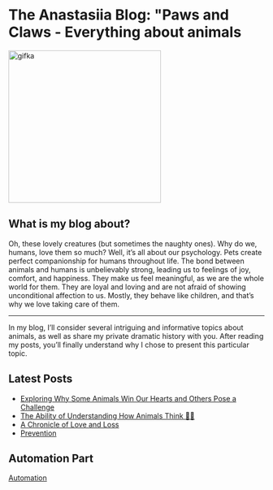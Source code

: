 <div class="home">
  <h1>The Anastasiia Blog: "Paws and Claws - Everything about animals</h1>
  <img width="300" alt="gifka" src="https://media1.giphy.com/media/v1.Y2lkPTc5MGI3NjExbjY3a21vNHYxamY1OWRsejNrZG9yMzhmOHplMHZyZmJoN2Exc2htciZlcD12MV9pbnRlcm5hbF9naWZfYnlfaWQmY3Q9Zw/bcKmIWkUMCjVm/giphy.gif">
  
  <section class="general-info">
    <h2>What is my blog about?</h2>
      Oh, these lovely creatures (but sometimes the naughty ones). Why do we, humans, love them so much? Well, it’s all about our psychology. Pets create perfect companionship for humans
      throughout life. The bond between animals and humans is unbelievably strong, leading us to feelings of joy, comfort, and happiness. They make us feel meaningful, as we are the whole world
      for them. They are loyal and loving and are not afraid of showing unconditional affection to us. Mostly, they behave like children, and that’s why we love taking care of them. <br><hr> In my blog, I’ll consider several intriguing and informative topics about animals, as well as share my private dramatic history with you. After reading my posts, you’ll finally
      understand why I chose to present this particular topic.
  </section>

  <section class="latest-posts">
    <h2>Latest Posts</h2>
    <ul>
      <li><a href="https://23w-gbac.github.io/NastLenBlog/First_Post">Exploring Why Some Animals Win Our Hearts and Others Pose a Challenge </a></li>
      <li><a href="https://github.com/23W-GBAC/NastLenBlog/blob/main/Second_Post.md">The Ability of Understanding How Animals Think 🐼🧠</a></li>
      <li><a href="https://github.com/23W-GBAC/NastLenBlog/blob/main/Third_Post.md">A Chronicle of Love and Loss</a></li>
      <li><a href="https://github.com/23W-GBAC/NastLenBlog/blob/main/Fourth_Post.md">Prevention</a></li>
    </ul>
  </section>
  
  <section class="Automation">
    <h2>Automation Part</h2>
    <a href="https://github.com/23W-GBAC/NastLenBlog/blob/main/Automation.md">Automation</a>
  </section>
</div>


